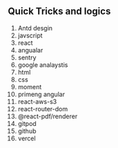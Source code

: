 ## Quick Tricks and logics
1. Antd desgin 
2. javscript 
3. react 
4. angualar
5. sentry 
6. google analaystis
7. html
8. css
9. moment
10. primeng angular
11. react-aws-s3
12. react-router-dom
13. @react-pdf/renderer
14. gitpod
15. github
16. vercel

